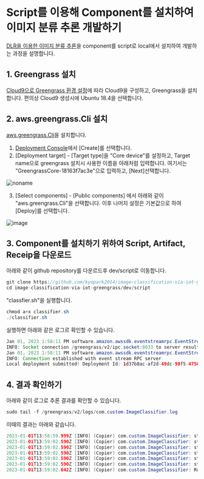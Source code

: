# Script를 이용해 Component를 설치하여 이미지 분류 추론 개발하기 

[DLR을 이용한 이미지 분류 추론](https://github.com/kyopark2014/image-classification-via-iot-greengrass/tree/main/dlr-inference)을 component를 script로 local에서 설치하여 개발하는 과정을 설명합니다. 

## 1. Greengrass 설치

[Cloud9으로 Greengrass 환경 설정](https://github.com/kyopark2014/iot-greengrass/blob/main/cloud9.md)에 따라 Cloud9을 구성하고, Greengrass을 설치합니다. 편의상 Cloud9 생성시에 Ubuntu 18.4을 선택합니다.

## 2. aws.greengrass.Cli 설치

[aws.greengrass.Cli](https://docs.aws.amazon.com/greengrass/v2/developerguide/greengrass-cli-component.html?icmpid=docs_gg_console)을 설치합니다.

1) [Deployment Console](https://ap-northeast-2.console.aws.amazon.com/iot/home?region=ap-northeast-2#/greengrass/v2/deployments)에서 [Create]를 선택합니다.
2) [Deployment target] - [Target type]을 "Core device"를 설정하고, Target name으로 greengrass 설치시 사용한 이름을 아래처럼 입력합니다. 여기서는 "GreengrassCore-18163f7ac3e"으로 입력하고, [Next]선택합니다. 

![noname](https://user-images.githubusercontent.com/52392004/210171401-a8b07744-97fd-47b4-99a2-6f3bffd55252.png)

3) [Select components] - [Public components] 에서 아래와 같이 "aws.greengrass.Cli"을 선택합니다. 이후 나머지 설정은 기본값으로 하여 [Deploy]를 선택합니다. 

![image](https://user-images.githubusercontent.com/52392004/210172949-5f077172-63af-44c3-8e47-a11abb19bcfb.png)


## 3. Component를 설치하기 위하여 Script, Artifact, Receip을  다운로드

아래와 같이 github repository를 다운르드후 dev/script로 이동합니다. 

```java
git clone https://github.com/kyopark2014/image-classification-via-iot-greengrass
cd image-classification-via-iot-greengrass/dev/script
```

"classfier.sh"을 실행합니다. 

```java
chmod a+x classifier.sh 
./classifier.sh 
```

실행하면 아래와 같은 로그르 확인할 수 있습니다.

```java
Jan 01, 2023 1:58:11 PM software.amazon.awssdk.eventstreamrpc.EventStreamRPCConnection$1 onConnectionSetup
INFO: Socket connection /greengrass/v2/ipc.socket:8033 to server result [AWS_ERROR_SUCCESS]
Jan 01, 2023 1:58:11 PM software.amazon.awssdk.eventstreamrpc.EventStreamRPCConnection$1 onProtocolMessage
INFO: Connection established with event stream RPC server
Local deployment submitted! Deployment Id: 1d37b8ac-af2d-49dc-98f5-47563295e54b
```

## 4. 결과 확인하기 

아래와 같이 로그로 추론 결과를 확인할 수 있습니다. 

```java
sudo tail -f /greengrass/v2/logs/com.custom.ImageClassifier.log
```

이때의 결과는 아래와 같습니다. 

```java
2023-01-01T13:58:59.999Z [INFO] (Copier) com.custom.ImageClassifier: stdout. MODEL_DIR: /greengrass/v2/packages/artifacts-unarchived/variant.DLR.ImageClassification.ModelStore/2.1.9/DLR-resnet50-x86_64-cpu-ImageClassification. {scriptName=services.com.custom.ImageClassifier.lifecycle.Run.Script, serviceName=com.custom.ImageClassifier, currentState=RUNNING}
2023-01-01T13:59:02.590Z [INFO] (Copier) com.custom.ImageClassifier: stdout. IMAGE_DIR: /greengrass/v2/packages/artifacts/com.custom.ImageClassifier/1.0.0/images. {scriptName=services.com.custom.ImageClassifier.lifecycle.Run.Script, serviceName=com.custom.ImageClassifier, currentState=RUNNING}
2023-01-01T13:59:02.590Z [INFO] (Copier) com.custom.ImageClassifier: stdout. cat.jpeg -> tabby, tabby cat. {scriptName=services.com.custom.ImageClassifier.lifecycle.Run.Script, serviceName=com.custom.ImageClassifier, currentState=RUNNING}
2023-01-01T13:59:02.590Z [INFO] (Copier) com.custom.ImageClassifier: stdout. dog.jpg -> Weimaraner. {scriptName=services.com.custom.ImageClassifier.lifecycle.Run.Script, serviceName=com.custom.ImageClassifier, currentState=RUNNING}
2023-01-01T13:59:02.590Z [INFO] (Copier) com.custom.ImageClassifier: stdout. macaw.jpg -> macaw. {scriptName=services.com.custom.ImageClassifier.lifecycle.Run.Script, serviceName=com.custom.ImageClassifier, currentState=RUNNING}
2023-01-01T13:59:02.590Z [INFO] (Copier) com.custom.ImageClassifier: stdout. pelican.jpeg -> pelican. {scriptName=services.com.custom.ImageClassifier.lifecycle.Run.Script, serviceName=com.custom.ImageClassifier, currentState=RUNNING}
2023-01-01T13:59:02.642Z [INFO] (Copier) com.custom.ImageClassifier: Run script exited. {exitCode=0, serviceName=com.custom.ImageClassifier, currentState=RUNNING}
```


